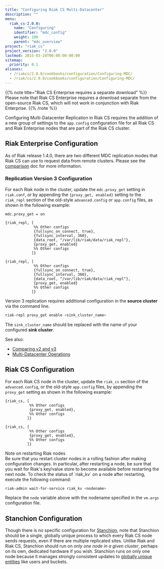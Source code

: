 ```yaml
---
title: "Configuring Riak CS Multi-Datacenter"
description: ""
menu:
  riak_cs-2.0.0:
    name: "Configuring"
    identifier: "mdc_config"
    weight: 100
    parent: "mdc_overview"
project: "riak_cs"
project_version: "2.0.0"
lastmod: 2015-03-28T00:00:00-00:00
sitemap:
  priority: 0.1
aliases:
  - /riakcs/2.0.0/cookbooks/configuration/Configuring-MDC/
  - /riak/cs/2.0.0/cookbooks/configuration/Configuring-MDC/
---
```


{{% note title="Riak CS Enterprise requires a separate download" %}}
Please note that Riak CS Enterprise requires a download separate from the
open-source Riak CS, which will not work in conjunction with Riak Enterprise.
{{% /note %}}

Configuring Multi-Datacenter Replication in Riak CS requires the
addition of a new group of settings to the `app.config` configuration
file for all Riak CS and Riak Enterprise nodes that are part of the Riak
CS cluster.

## Riak Enterprise Configuration

As of Riak release 1.4.0, there are two different MDC replication modes
that Riak CS can use to request data from remote clusters. Please see
the [comparison]({{<baseurl>}}riak/kv/2.1.3/using/reference/multi-datacenter/comparison) doc for more information.

### Replication Version 3 Configuration

For each Riak node in the cluster, update the `mdc.proxy_get` setting in
`riak.conf`, or by appending the `{proxy_get, enabled}` setting to the
`riak_repl` section of the old-style `advanced.config` or `app.config` files,
 as shown in the following example:

```riakconf
mdc.proxy_get = on
```

```advancedconfig
{riak_repl, [
             %% Other configs
             {fullsync_on_connect, true},
             {fullsync_interval, 360},
             {data_root, "/var/lib/riak/data/riak_repl"},
             {proxy_get, enabled}
             %% Other configs
            ]}
```

```appconfig
{riak_repl, [
             %% Other configs
             {fullsync_on_connect, true},
             {fullsync_interval, 360},
             {data_root, "/var/lib/riak/data/riak_repl"},
             {proxy_get, enabled}
             %% Other configs
            ]}
```

Version 3 replication requires additional configuration in the **source
cluster** via the command line.

```bash
riak-repl proxy_get enable <sink_cluster_name>
```

The `sink_cluster_name` should be replaced with the name of your
configured **sink cluster**.

See also:

<!-- * [Upgrading from v2 to v3]({{<baseurl>}}riak/kv/2.1.3/setup/upgrading/multi-datacenter) -->
* [Comparing v2 and v3]({{<baseurl>}}riak/kv/2.1.3/using/reference/multi-datacenter/comparison)
* [Multi-Datacenter Operations]({{<baseurl>}}riak/kv/2.1.3/using/cluster-operations/v3-multi-datacenter)

## Riak CS Configuration

For each Riak CS node in the cluster, update the `riak_cs` section of the
`advanced.config`, or the old-style `app.config` files, by appending the
`proxy_get` setting as shown in the following example:

```advancedconfig
{riak_cs, [
           %% Other configs
           {proxy_get, enabled},
           %% Other configs
          ]}
```

```appconfig
{riak_cs, [
           %% Other configs
           {proxy_get, enabled},
           %% Other configs
          ]}
```

<div class ="note">
<div class="title">Note on restarting Riak nodes</div>
Be sure that you restart cluster nodes in a rolling fashion after making
configuration changes. In particular, after restarting a node, be sure
that you wait for Riak's key/value store to become available before
restarting the next node. To check the status of `riak_kv` on a node
after restarting, execute the following command:

```bash
riak-admin wait-for-service riak_kv <nodename>
```

Replace the `node` variable above with the nodename specified in the
`vm.args` configuration file.
</div>

## Stanchion Configuration

Though there is no specific configuration for [Stanchion]({{<baseurl>}}riak/cs/2.0.0/theory/stanchion), note that
Stanchion should be a single, globally unique process to which every
Riak CS node sends requests, even if there are multiple replicated
sites.  Unlike Riak and Riak CS, Stanchion should run on _only one node
in a given cluster_, perhaps on its own, dedicated hardware if you wish.
Stanchion runs on only one node because it manages strongly consistent
updates to [globally unique entities]({{<baseurl>}}riak/cs/2.0.0/theory/stanchion/#globally-unique-entities) like users and buckets.
